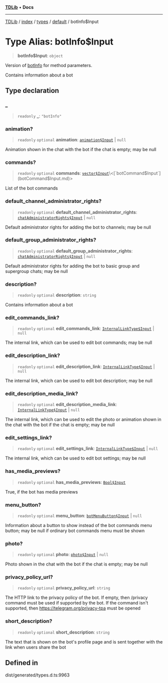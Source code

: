 [**TDLib**](../../../../../../README.md) • **Docs**

***

[TDLib](../../../../../../modules.md) / [index](../../../../../README.md) / [types](../../../README.md) / [default](../README.md) / botInfo$Input

# Type Alias: botInfo$Input

> **botInfo$Input**: `object`

Version of [botInfo](botInfo.md) for method parameters.

Contains information about a bot

## Type declaration

### \_

> `readonly` **\_**: `"botInfo"`

### animation?

> `readonly` `optional` **animation**: [`animation$Input`](animation$Input.md) \| `null`

Animation shown in the chat with the bot if the chat is empty; may be null

### commands?

> `readonly` `optional` **commands**: [`vector$Input`](vector$Input.md)\<[`botCommand$Input`](botCommand$Input.md)\>

List of the bot commands

### default\_channel\_administrator\_rights?

> `readonly` `optional` **default\_channel\_administrator\_rights**: [`chatAdministratorRights$Input`](chatAdministratorRights$Input.md) \| `null`

Default administrator rights for adding the bot to channels; may be null

### default\_group\_administrator\_rights?

> `readonly` `optional` **default\_group\_administrator\_rights**: [`chatAdministratorRights$Input`](chatAdministratorRights$Input.md) \| `null`

Default administrator rights for adding the bot to basic group and supergroup chats; may be null

### description?

> `readonly` `optional` **description**: `string`

Contains information about a bot

### edit\_commands\_link?

> `readonly` `optional` **edit\_commands\_link**: [`InternalLinkType$Input`](InternalLinkType$Input.md) \| `null`

The internal link, which can be used to edit bot commands; may be null

### edit\_description\_link?

> `readonly` `optional` **edit\_description\_link**: [`InternalLinkType$Input`](InternalLinkType$Input.md) \| `null`

The internal link, which can be used to edit bot description; may be null

### edit\_description\_media\_link?

> `readonly` `optional` **edit\_description\_media\_link**: [`InternalLinkType$Input`](InternalLinkType$Input.md) \| `null`

The internal link, which can be used to edit the photo or animation shown in the chat with the bot if the chat is empty; may be null

### edit\_settings\_link?

> `readonly` `optional` **edit\_settings\_link**: [`InternalLinkType$Input`](InternalLinkType$Input.md) \| `null`

The internal link, which can be used to edit bot settings; may be null

### has\_media\_previews?

> `readonly` `optional` **has\_media\_previews**: [`Bool$Input`](Bool$Input.md)

True, if the bot has media previews

### menu\_button?

> `readonly` `optional` **menu\_button**: [`botMenuButton$Input`](botMenuButton$Input.md) \| `null`

Information about a button to show instead of the bot commands menu button; may be null if ordinary bot commands menu must be shown

### photo?

> `readonly` `optional` **photo**: [`photo$Input`](photo$Input.md) \| `null`

Photo shown in the chat with the bot if the chat is empty; may be null

### privacy\_policy\_url?

> `readonly` `optional` **privacy\_policy\_url**: `string`

The HTTP link to the privacy policy of the bot. If empty, then /privacy command must be used if supported by the bot. If the command isn't supported, then https://telegram.org/privacy-tpa must be opened

### short\_description?

> `readonly` `optional` **short\_description**: `string`

The text that is shown on the bot's profile page and is sent together with the link when users share the bot

## Defined in

dist/generated/types.d.ts:9963
